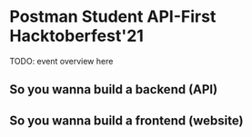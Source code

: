 # Postman Student API-First Hacktoberfest'21
TODO: event overview here 

## So you wanna build a backend (API)

## So you wanna build a frontend (website)

